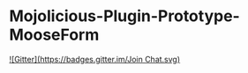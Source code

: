 # Mojolicious-Plugin-Prototype-MooseForm
[![Gitter](https://badges.gitter.im/Join Chat.svg)](https://gitter.im/FCO/Mojolicious-Plugin-Prototype-MooseForm?utm_source=badge&utm_medium=badge&utm_campaign=pr-badge&utm_content=badge)